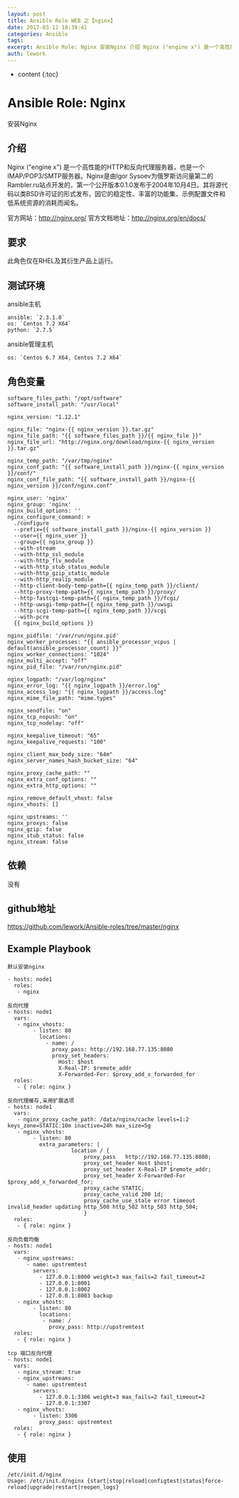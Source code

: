 ```yaml
---
layout: post
title: Ansible Role WEB 之【nginx】
date: 2017-03-12 18:39:41
categories: Ansible
tags:
excerpt: Ansible Role: Nginx 安装Nginx 介绍 Nginx ("engine x") 是一个高性能的HTTP和反向代理服务器，也是...
auth: lework
---
```

* content
{:toc}

# Ansible Role: Nginx

安装Nginx

## 介绍
Nginx ("engine x") 是一个高性能的HTTP和反向代理服务器，也是一个IMAP/POP3/SMTP服务器。Nginx是由Igor Sysoev为俄罗斯访问量第二的Rambler.ru站点开发的，第一个公开版本0.1.0发布于2004年10月4日。其将源代码以类BSD许可证的形式发布，因它的稳定性、丰富的功能集、示例配置文件和低系统资源的消耗而闻名。

官方网站：http://nginx.org/
官方文档地址：http://nginx.org/en/docs/

## 要求

此角色仅在RHEL及其衍生产品上运行。

## 测试环境

ansible主机

    ansible: `2.3.1.0`
    os: `Centos 7.2 X64`
    python: `2.7.5`

ansible管理主机

    os: `Centos 6.7 X64, Centos 7.2 X64`

## 角色变量
    software_files_path: "/opt/software"
    software_install_path: "/usr/local"

    nginx_version: "1.12.1"

    nginx_file: "nginx-{{ nginx_version }}.tar.gz"
    nginx_file_path: "{{ software_files_path }}/{{ nginx_file }}"
    nginx_file_url: "http://nginx.org/download/nginx-{{ nginx_version }}.tar.gz"

    nginx_temp_path: "/var/tmp/nginx"
    nginx_conf_path: "{{ software_install_path }}/nginx-{{ nginx_version }}/conf/"
    nginx_conf_file_path: "{{ software_install_path }}/nginx-{{ nginx_version }}/conf/nginx.conf"

    nginx_user: 'nginx'
    nginx_group: 'nginx'
    nginx_build_options: ''
    nginx_configure_command: >
      ./configure 
      --prefix={{ software_install_path }}/nginx-{{ nginx_version }}
      --user={{ nginx_user }}
      --group={{ nginx_group }}
      --with-stream
      --with-http_ssl_module
      --with-http_flv_module
      --with-http_stub_status_module
      --with-http_gzip_static_module
      --with-http_realip_module
      --http-client-body-temp-path={{ nginx_temp_path }}/client/
      --http-proxy-temp-path={{ nginx_temp_path }}/proxy/
      --http-fastcgi-temp-path={{ nginx_temp_path }}/fcgi/
      --http-uwsgi-temp-path={{ nginx_temp_path }}/uwsgi
      --http-scgi-temp-path={{ nginx_temp_path }}/scgi 
      --with-pcre 
      {{ nginx_build_options }}

    nginx_pidfile: '/var/run/nginx.pid'
    nginx_worker_processes: "{{ ansible_processor_vcpus | default(ansible_processor_count) }}"
    nginx_worker_connections: "1024"
    nginx_multi_accept: "off"
    nginx_pid_file: "/var/run/nginx.pid"

    nginx_logpath: "/var/log/nginx"
    nginx_error_log: "{{ nginx_logpath }}/error.log"
    nginx_access_log: "{{ nginx_logpath }}/access.log"
    nginx_mime_file_path: "mime.types"

    nginx_sendfile: "on"
    nginx_tcp_nopush: "on"
    nginx_tcp_nodelay: "off"

    nginx_keepalive_timeout: "65"
    nginx_keepalive_requests: "100"

    nginx_client_max_body_size: "64m"
    nginx_server_names_hash_bucket_size: "64"

    nginx_proxy_cache_path: ""
    nginx_extra_conf_options: ""
    nginx_extra_http_options: ""

    nginx_remove_default_vhost: false
    nginx_vhosts: []
    
    nginx_upstreams: ''
    nginx_proxys: false
    nginx_gzip: false
    nginx_stub_status: false
    nginx_stream: false
    
## 依赖

没有

## github地址
https://github.com/lework/Ansible-roles/tree/master/nginx

## Example Playbook
	默认安装nginx

	- hosts: node1
	  roles:
	   - nginx

	反向代理
	- hosts: node1
	  vars:
	   - nginx_vhosts:
			- listen: 80
			  locations:
				- name: /
				  proxy_pass: http://192.168.77.135:8080
				  proxy_set_headers:
					Host: $host
					X-Real-IP: $remote_addr
					X-Forwarded-For: $proxy_add_x_forwarded_for
	  roles:
	   - { role: nginx }

	反向代理缓存,采用扩展选项
	- hosts: node1
	  vars:
	   - nginx_proxy_cache_path: /data/nginx/cache levels=1:2 keys_zone=STATIC:10m inactive=24h max_size=5g
	   - nginx_vhosts:
			- listen: 80
			  extra_parameters: |
						location / {
							proxy_pass   http://192.168.77.135:8080;
							proxy_set_header Host $host;
							proxy_set_header X-Real-IP $remote_addr;
							proxy_set_header X-Forwarded-For $proxy_add_x_forwarded_for;
							proxy_cache STATIC;
							proxy_cache_valid 200 1d;
							proxy_cache_use_stale error timeout invalid_header updating http_500 http_502 http_503 http_504;
							}
	  roles:
	   - { role: nginx }

	反向负载均衡
	- hosts: node1
	  vars:
	   - nginx_upstreams:
		  - name: upstremtest
			servers:
			  - 127.0.0.1:8000 weight=3 max_fails=2 fail_timeout=2
			  - 127.0.0.1:8001
			  - 127.0.0.1:8002
			  - 127.0.0.1:8003 backup
	   - nginx_vhosts:
			- listen: 80
			  locations:
			   - name: /
				 proxy_pass: http://upstremtest
	  roles:
	   - { role: nginx }

	tcp 端口反向代理
	- hosts: node1
	  vars:
	   - nginx_stream: true
	   - nginx_upstreams:
		  - name: upstremtest
			servers:
			  - 127.0.0.1:3306 weight=3 max_fails=2 fail_timeout=2
			  - 127.0.0.1:3307
	   - nginx_vhosts:
			- listen: 3306
			  proxy_pass: upstremtest
	  roles:
	   - { role: nginx }

## 使用

```
/etc/init.d/nginx 
Usage: /etc/init.d/nginx {start|stop|reload|configtest|status|force-reload|upgrade|restart|reopen_logs}
```
